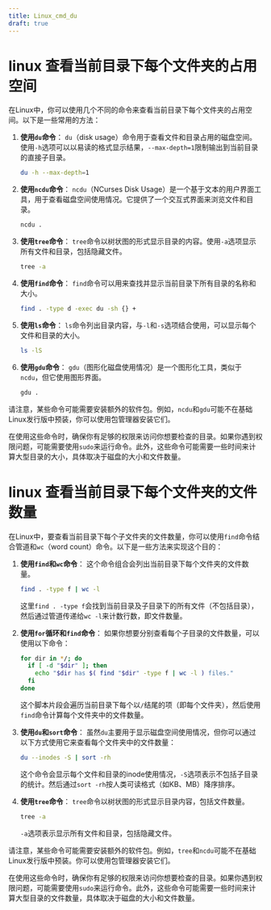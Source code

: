 ```yaml
---
title: Linux_cmd_du
draft: true
---
```


# linux 查看当前目录下每个文件夹的占用空间

在Linux中，你可以使用几个不同的命令来查看当前目录下每个文件夹的占用空间。以下是一些常用的方法：

1. **使用`du`命令**：
   `du`（disk usage）命令用于查看文件和目录占用的磁盘空间。使用`-h`选项可以以易读的格式显示结果，`--max-depth=1`限制输出到当前目录的直接子目录。

   ```sh
   du -h --max-depth=1
   ```

2. **使用`ncdu`命令**：
   `ncdu`（NCurses Disk Usage）是一个基于文本的用户界面工具，用于查看磁盘空间使用情况。它提供了一个交互式界面来浏览文件和目录。

   ```sh
   ncdu .
   ```

3. **使用`tree`命令**：
   `tree`命令以树状图的形式显示目录的内容。使用`-a`选项显示所有文件和目录，包括隐藏文件。

   ```sh
   tree -a
   ```

4. **使用`find`命令**：
   `find`命令可以用来查找并显示当前目录下所有目录的名称和大小。

   ```sh
   find . -type d -exec du -sh {} +
   ```

5. **使用`ls`命令**：
   `ls`命令列出目录内容，与`-l`和`-s`选项结合使用，可以显示每个文件和目录的大小。

   ```sh
   ls -lS
   ```

6. **使用`gdu`命令**：
   `gdu`（图形化磁盘使用情况）是一个图形化工具，类似于`ncdu`，但它使用图形界面。

   ```sh
   gdu .
   ```

请注意，某些命令可能需要安装额外的软件包。例如，`ncdu`和`gdu`可能不在基础Linux发行版中预装，你可以使用包管理器安装它们。

在使用这些命令时，确保你有足够的权限来访问你想要检查的目录。如果你遇到权限问题，可能需要使用`sudo`来运行命令。此外，这些命令可能需要一些时间来计算大型目录的大小，具体取决于磁盘的大小和文件数量。






# linux 查看当前目录下每个文件夹的文件数量

在Linux中，要查看当前目录下每个子文件夹的文件数量，你可以使用`find`命令结合管道和`wc`（word count）命令。以下是一些方法来实现这个目的：

1. **使用`find`和`wc`命令**：
   这个命令组合会列出当前目录下每个文件夹的文件数量。

   ```sh
   find . -type f | wc -l
   ```

   这里`find . -type f`会找到当前目录及子目录下的所有文件（不包括目录），然后通过管道传递给`wc -l`来计数行数，即文件数量。

2. **使用`for`循环和`find`命令**：
   如果你想要分别查看每个子目录的文件数量，可以使用以下命令：

   ```sh
   for dir in */; do
     if [ -d "$dir" ]; then
       echo "$dir has $( find "$dir" -type f | wc -l ) files."
     fi
   done
   ```

   这个脚本片段会遍历当前目录下每个以`/`结尾的项（即每个文件夹），然后使用`find`命令计算每个文件夹中的文件数量。

3. **使用`du`和`sort`命令**：
   虽然`du`主要用于显示磁盘空间使用情况，但你可以通过以下方式使用它来查看每个文件夹中的文件数量：

   ```sh
   du --inodes -S | sort -rh
   ```

   这个命令会显示每个文件和目录的inode使用情况，`-S`选项表示不包括子目录的统计。然后通过`sort -rh`按人类可读格式（如KB、MB）降序排序。

4. **使用`tree`命令**：
   `tree`命令以树状图的形式显示目录内容，包括文件数量。

   ```sh
   tree -a
   ```

   `-a`选项表示显示所有文件和目录，包括隐藏文件。

请注意，某些命令可能需要安装额外的软件包。例如，`tree`和`ncdu`可能不在基础Linux发行版中预装。你可以使用包管理器安装它们。

在使用这些命令时，确保你有足够的权限来访问你想要检查的目录。如果你遇到权限问题，可能需要使用`sudo`来运行命令。此外，这些命令可能需要一些时间来计算大型目录的文件数量，具体取决于磁盘的大小和文件数量。
